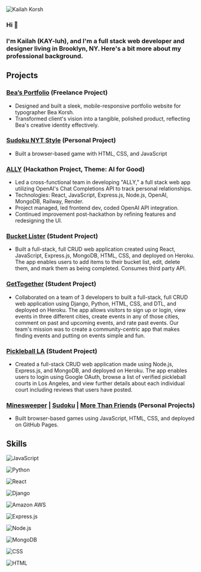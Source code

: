 ![Kailah Korsh](https://user-images.githubusercontent.com/112985738/204653788-160d7c7a-097f-4ea4-913a-ec7e09c8593c.png)

### Hi 👋 
### I'm Kailah (KAY-luh), and I'm a full stack web developer and designer living in Brooklyn, NY. Here's a bit more about my professional background.

## Projects

### [Bea’s Portfolio](https://beakorsh.com/) (Freelance Project)
* Designed and built a sleek, mobile-responsive portfolio website for typographer Bea Korsh.
* Transformed client's vision into a tangible, polished product, reflecting Bea's creative identity effectively.

### [Sudoku NYT Style](https://kailahk.github.io/sudoku/) (Personal Project)
* Built a browser-based game with HTML, CSS, and JavaScript

### [ALLY](https://ally-2.onrender.com/) (Hackathon Project, Theme: AI for Good)
* Led a cross-functional team in developing "ALLY," a full stack web app utilizing OpenAI's Chat Completions API to track personal relationships.
* Technologies: React, JavaScript, Express.js, Node.js, OpenAI, MongoDB, Railway, Render.
* Project managed, led frontend dev, coded OpenAI API integration.
* Continued improvement post-hackathon by refining features and redesigning the UI.

### [Bucket Lister](https://bucket-lister-bykk.herokuapp.com/) (Student Project)
*  Built a full-stack, full CRUD web application created using React, JavaScript, Express.js, MongoDB, HTML, CSS, and deployed on Heroku. The app enables users to add items to their bucket list, edit, delete them, and mark them as being completed. Consumes third party API.

### [GetTogether](https://gettogether.herokuapp.com/) (Student Project)
* Collaborated on a team of 3 developers to built a full-stack, full CRUD web application using Django, Python, HTML, CSS, and DTL, and deployed on Heroku. The app allows visitors to sign up or login, view events in three different cities, create events in any of those cities, comment on past and upcoming events, and rate past events. Our team's mission was to create a community-centric app that makes finding events and putting on events simple and fun.

### [Pickleball LA](https://pickleball-la.herokuapp.com/dashboard) (Student Project)
* Created a full-stack CRUD web application made using Node.js, Express.js, and MongoDB, and deployed on Heroku. The app enables users to login using Google OAuth, browse a list of verified pickleball courts in Los Angeles, and view further details about each individual court including reviews that users have posted.

### [Minesweeper](https://kailahk.github.io/minesweeper/) | [Sudoku](https://kailahk.github.io/sudoku/) | [More Than Friends](https://kailahk.github.io/more-than-friends/) (Personal Projects)
* Built browser-based games using JavaScript, HTML, CSS, and deployed on GitHub Pages.

## Skills

![JavaScript](https://img.shields.io/badge/JavaScript-323330?style=for-the-badge&logo=javascript&logoColor=F7DF1E)

![Python](https://img.shields.io/badge/Python-FFD43B?style=for-the-badge&logo=python&logoColor=blue)

![React](https://img.shields.io/badge/React-20232A?style=for-the-badge&logo=react&logoColor=61DAFB)

![Django](https://img.shields.io/badge/Django-092E20?style=for-the-badge&logo=django&logoColor=green)

![Amazon AWS](https://img.shields.io/badge/Amazon_AWS-FF9900?style=for-the-badge&logo=amazonaws&logoColor=white)

![Express.js](	https://img.shields.io/badge/Express.js-000000?style=for-the-badge&logo=express&logoColor=white)

![Node.js](https://img.shields.io/badge/Node.js-339933?style=for-the-badge&logo=nodedotjs&logoColor=white)

![MongoDB](https://img.shields.io/badge/MongoDB-4EA94B?style=for-the-badge&logo=mongodb&logoColor=white)

![CSS](https://img.shields.io/badge/CSS3-1572B6?style=for-the-badge&logo=css3&logoColor=white)

![HTML](https://img.shields.io/badge/HTML5-E34F26?style=for-the-badge&logo=html5&logoColor=white)


